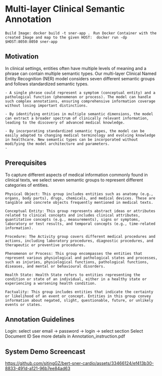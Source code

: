 # Multi-layer Clinical Semantic Annotation 

 ` Build Image: docker build -t sner-app . `
 ` Run Docker Container with the created Image and map to the given HOST:  docker run -dp $HOST:8050:8050 sner-app`

## Motivation
In clinical settings, entities often have multiple levels of meaning and a phrase can contain multiple semantic types. Our multi-layer Clinical Named Entity Recognition (NER) model considers seven different semantic groups and follows standardized semantic types. 

    - A single phrase could represent a symptom (conceptual entity) and a pathological function (phenomenon or process). The model can handle such complex annotations, ensuring comprehensive information coverage without losing important distinctions.
  
    - By identifying entities in multiple semantic dimensions, the model can extract a broader spectrum of clinically relevant information, leading to the discovery of advanced medical knowledge.
  
    - By incorporating standardized semantic types, the model can be easily adapted to changing medical terminology and evolving knowledge in healthcare. New semantic types can be incorporated without modifying the model architecture and parameters.
    - 
   

## Prerequisites
To capture different aspects of medical information commonly found in clinical texts, we select seven semantic groups to represent different categories of entities.
    
    Physical Object: This group includes entities such as anatomy (e.g., organs, body parts), drugs, chemicals, and medical devices. These are tangible and concrete objects frequently mentioned in medical texts.

    Conceptual Entity: This group represents abstract ideas or attributes related to clinical concepts and includes clinical attributes, quantitative concepts (e.g., measurements), signs or symptoms, laboratory or test results, and temporal concepts (e.g., time-related information).

    Procedure: The Activity group covers different medical procedures and actions, including laboratory procedures, diagnostic procedures, and therapeutic or preventive procedures.

    Phenomenon or Process: This group encompasses the entities that represent various physiological and pathological states and processes, such as injuries, physiological functions, pathological functions, diseases, and mental or behavioural disorders. 

    Health State: Health State refers to entities representing the condition or state of an individual, either in a healthy state or experiencing a worsening health condition.

    Factuality: This group includes entities that indicate the certainty or likelihood of an event or concept. Entities in this group convey information about negated, slight, questionable, future, or unlikely events or states.


## Annotation Guidelines

Login: select user email -> password -> login -> select section
Select Document ID
See more details in Annotation_instruction.pdf

## System Demo Screencast

https://github.com/sitingGZ/bert-sner-cardio/assets/33466124/ef413b30-8833-491d-a121-96b7ee84ad63


